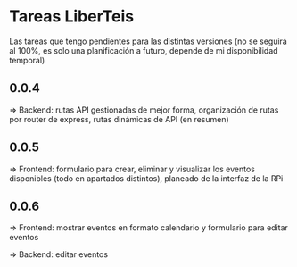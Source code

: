 # Tareas LiberTeis

Las tareas que tengo pendientes para las distintas versiones (no se seguirá al 100%, es solo una planificación a futuro, depende de mi disponibilidad temporal)

## 0.0.4

=> Backend: rutas API gestionadas de mejor forma, organización de rutas por router de express, rutas dinámicas de API (en resumen)

## 0.0.5

=> Frontend: formulario para crear, eliminar y visualizar los eventos disponibles (todo en apartados distintos), planeado de la interfaz de la RPi

## 0.0.6

=> Frontend: mostrar eventos en formato calendario y formulario para editar eventos

=> Backend: editar eventos
